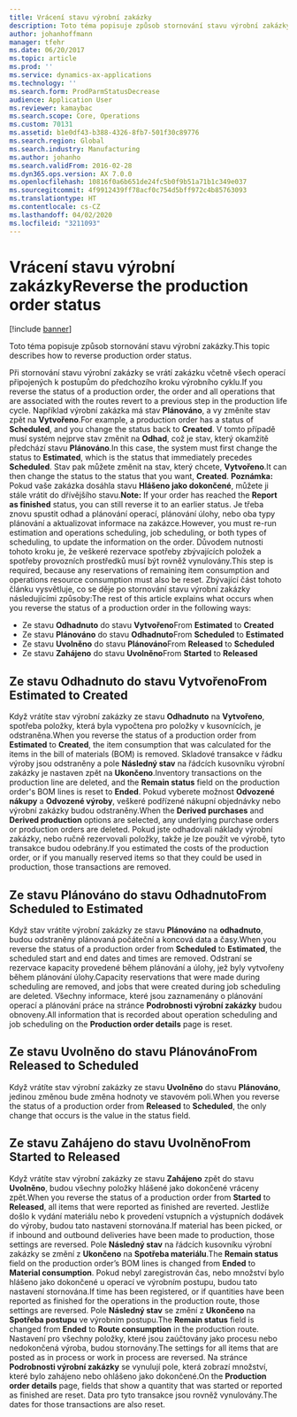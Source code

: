 ```yaml
---
title: Vrácení stavu výrobní zakázky
description: Toto téma popisuje způsob stornování stavu výrobní zakázky.
author: johanhoffmann
manager: tfehr
ms.date: 06/20/2017
ms.topic: article
ms.prod: ''
ms.service: dynamics-ax-applications
ms.technology: ''
ms.search.form: ProdParmStatusDecrease
audience: Application User
ms.reviewer: kamaybac
ms.search.scope: Core, Operations
ms.custom: 70131
ms.assetid: b1e0df43-b388-4326-8fb7-501f30c89776
ms.search.region: Global
ms.search.industry: Manufacturing
ms.author: johanho
ms.search.validFrom: 2016-02-28
ms.dyn365.ops.version: AX 7.0.0
ms.openlocfilehash: 10816f0a6b651de24fc5b0f9b51a71b1c349e037
ms.sourcegitcommit: 4f9912439ff78acf0c754d5bff972c4b85763093
ms.translationtype: HT
ms.contentlocale: cs-CZ
ms.lasthandoff: 04/02/2020
ms.locfileid: "3211093"
---
```

# <a name="reverse-the-production-order-status"></a><span data-ttu-id="b53ea-103">Vrácení stavu výrobní zakázky</span><span class="sxs-lookup"><span data-stu-id="b53ea-103">Reverse the production order status</span></span>

[!include [banner](../includes/banner.md)]

<span data-ttu-id="b53ea-104">Toto téma popisuje způsob stornování stavu výrobní zakázky.</span><span class="sxs-lookup"><span data-stu-id="b53ea-104">This topic describes how to reverse production order status.</span></span> 

<span data-ttu-id="b53ea-105">Při stornování stavu výrobní zakázky se vrátí zakázku včetně všech operací připojených k postupům do předchozího kroku výrobního cyklu.</span><span class="sxs-lookup"><span data-stu-id="b53ea-105">If you reverse the status of a production order, the order and all operations that are associated with the routes revert to a previous step in the production life cycle.</span></span> <span data-ttu-id="b53ea-106">Například výrobní zakázka má stav **Plánováno**, a vy změníte stav zpět na **Vytvořeno**.</span><span class="sxs-lookup"><span data-stu-id="b53ea-106">For example, a production order has a status of **Scheduled**, and you change the status back to **Created**.</span></span> <span data-ttu-id="b53ea-107">V tomto případě musí systém nejprve stav změnit na **Odhad**, což je stav, který okamžitě předchází stavu **Plánováno**.</span><span class="sxs-lookup"><span data-stu-id="b53ea-107">In this case, the system must first change the status to **Estimated**, which is the status that immediately precedes **Scheduled**.</span></span> <span data-ttu-id="b53ea-108">Stav pak můžete změnit na stav, který chcete, **Vytvořeno**.</span><span class="sxs-lookup"><span data-stu-id="b53ea-108">It can then change the status to the status that you want, **Created**.</span></span> <span data-ttu-id="b53ea-109">**Poznámka:** Pokud vaše zakázka dosáhla stavu **Hlášeno jako dokončené**, můžete ji stále vrátit do dřívějšího stavu.</span><span class="sxs-lookup"><span data-stu-id="b53ea-109">**Note:** If your order has reached the **Report as finished** status, you can still reverse it to an earlier status.</span></span> <span data-ttu-id="b53ea-110">Je třeba znovu spustit odhad a plánování operací, plánování úlohy, nebo oba typy plánování a aktualizovat informace na zakázce.</span><span class="sxs-lookup"><span data-stu-id="b53ea-110">However, you must re-run estimation and operations scheduling, job scheduling, or both types of scheduling, to update the information on the order.</span></span> <span data-ttu-id="b53ea-111">Důvodem nutnosti tohoto kroku je, že veškeré rezervace spotřeby zbývajících položek a spotřeby provozních prostředků musí být rovněž vynulovány.</span><span class="sxs-lookup"><span data-stu-id="b53ea-111">This step is required, because any reservations of remaining item consumption and operations resource consumption must also be reset.</span></span> <span data-ttu-id="b53ea-112">Zbývající část tohoto článku vysvětluje, co se děje po stornování stavu výrobní zakázky následujícími způsoby:</span><span class="sxs-lookup"><span data-stu-id="b53ea-112">The rest of this article explains what occurs when you reverse the status of a production order in the following ways:</span></span>

-   <span data-ttu-id="b53ea-113">Ze stavu **Odhadnuto** do stavu **Vytvořeno**</span><span class="sxs-lookup"><span data-stu-id="b53ea-113">From **Estimated** to **Created**</span></span>
-   <span data-ttu-id="b53ea-114">Ze stavu **Plánováno** do stavu **Odhadnuto**</span><span class="sxs-lookup"><span data-stu-id="b53ea-114">From **Scheduled** to **Estimated**</span></span>
-   <span data-ttu-id="b53ea-115">Ze stavu **Uvolněno** do stavu **Plánováno**</span><span class="sxs-lookup"><span data-stu-id="b53ea-115">From **Released** to **Scheduled**</span></span>
-   <span data-ttu-id="b53ea-116">Ze stavu **Zahájeno** do stavu **Uvolněno**</span><span class="sxs-lookup"><span data-stu-id="b53ea-116">From **Started** to **Released**</span></span>

## <a name="from-estimated-to-created"></a><span data-ttu-id="b53ea-117">Ze stavu Odhadnuto do stavu Vytvořeno</span><span class="sxs-lookup"><span data-stu-id="b53ea-117">From Estimated to Created</span></span>
<span data-ttu-id="b53ea-118">Když vrátíte stav výrobní zakázky ze stavu **Odhadnuto** na **Vytvořeno**, spotřeba položky, která byla vypočtena pro položky v kusovnících, je odstraněna.</span><span class="sxs-lookup"><span data-stu-id="b53ea-118">When you reverse the status of a production order from **Estimated** to **Created**, the item consumption that was calculated for the items in the bill of materials (BOM) is removed.</span></span> <span data-ttu-id="b53ea-119">Skladové transakce v řádku výroby jsou odstraněny a pole **Následný stav** na řádcích kusovníku výrobní zakázky je nastaven zpět na **Ukončeno**.</span><span class="sxs-lookup"><span data-stu-id="b53ea-119">Inventory transactions on the production line are deleted, and the **Remain status** field on the production order's BOM lines is reset to **Ended**.</span></span> <span data-ttu-id="b53ea-120">Pokud vyberete možnost **Odvozené nákupy** a **Odvozené výroby**, veškeré podřízené nákupní objednávky nebo výrobní zakázky budou odstraněny.</span><span class="sxs-lookup"><span data-stu-id="b53ea-120">When the **Derived purchases** and **Derived production** options are selected, any underlying purchase orders or production orders are deleted.</span></span> <span data-ttu-id="b53ea-121">Pokud jste odhadovali náklady výrobní zakázky, nebo ručně rezervovali položky, takže je lze použít ve výrobě, tyto transakce budou odebrány.</span><span class="sxs-lookup"><span data-stu-id="b53ea-121">If you estimated the costs of the production order, or if you manually reserved items so that they could be used in production, those transactions are removed.</span></span>

## <a name="from-scheduled-to-estimated"></a><span data-ttu-id="b53ea-122">Ze stavu Plánováno do stavu Odhadnuto</span><span class="sxs-lookup"><span data-stu-id="b53ea-122">From Scheduled to Estimated</span></span>
<span data-ttu-id="b53ea-123">Když stav vrátíte výrobní zakázky ze stavu **Plánováno** na **odhadnuto**, budou odstraněny plánovaná počáteční a koncová data a časy.</span><span class="sxs-lookup"><span data-stu-id="b53ea-123">When you reverse the status of a production order from **Scheduled** to **Estimated**, the scheduled start and end dates and times are removed.</span></span> <span data-ttu-id="b53ea-124">Odstraní se rezervace kapacity provedené během plánování a úlohy, jež byly vytvořeny během plánování úlohy.</span><span class="sxs-lookup"><span data-stu-id="b53ea-124">Capacity reservations that were made during scheduling are removed, and jobs that were created during job scheduling are deleted.</span></span> <span data-ttu-id="b53ea-125">Všechny informace, které jsou zaznamenány o plánování operací a plánování práce na stránce **Podrobnosti výrobní zakázky** budou obnoveny.</span><span class="sxs-lookup"><span data-stu-id="b53ea-125">All information that is recorded about operation scheduling and job scheduling on the **Production order details** page is reset.</span></span>

## <a name="from-released-to-scheduled"></a><span data-ttu-id="b53ea-126">Ze stavu Uvolněno do stavu Plánováno</span><span class="sxs-lookup"><span data-stu-id="b53ea-126">From Released to Scheduled</span></span>
<span data-ttu-id="b53ea-127">Když vrátíte stav výrobní zakázky ze stavu **Uvolněno** do stavu **Plánováno**, jedinou změnou bude změna hodnoty ve stavovém poli.</span><span class="sxs-lookup"><span data-stu-id="b53ea-127">When you reverse the status of a production order from **Released** to **Scheduled**, the only change that occurs is the value in the status field.</span></span>

## <a name="from-started-to-released"></a><span data-ttu-id="b53ea-128">Ze stavu Zahájeno do stavu Uvolněno</span><span class="sxs-lookup"><span data-stu-id="b53ea-128">From Started to Released</span></span>
<span data-ttu-id="b53ea-129">Když vrátíte stav výrobní zakázky ze stavu **Zahájeno** zpět do stavu **Uvolněno**, budou všechny položky hlášené jako dokončené vráceny zpět.</span><span class="sxs-lookup"><span data-stu-id="b53ea-129">When you reverse the status of a production order from **Started** to **Released**, all items that were reported as finished are reverted.</span></span> <span data-ttu-id="b53ea-130">Jestliže došlo k vydání materiálu nebo k provedení vstupních a výstupních dodávek do výroby, budou tato nastavení stornována.</span><span class="sxs-lookup"><span data-stu-id="b53ea-130">If material has been picked, or if inbound and outbound deliveries have been made to production, those settings are reversed.</span></span> <span data-ttu-id="b53ea-131">Pole **Následný stav** na řádcích kusovníku výrobní zakázky se změní z **Ukončeno** na **Spotřeba materiálu**.</span><span class="sxs-lookup"><span data-stu-id="b53ea-131">The **Remain status** field on the production order’s BOM lines is changed from **Ended** to **Material consumption**.</span></span> <span data-ttu-id="b53ea-132">Pokud nebyl zaregistrován čas, nebo množství bylo hlášeno jako dokončené u operací ve výrobním postupu, budou tato nastavení stornována.</span><span class="sxs-lookup"><span data-stu-id="b53ea-132">If time has been registered, or if quantities have been reported as finished for the operations in the production route, those settings are reversed.</span></span> <span data-ttu-id="b53ea-133">Pole **Následný stav** se změní z **Ukončeno** na **Spotřeba postupu** ve výrobním postupu.</span><span class="sxs-lookup"><span data-stu-id="b53ea-133">The **Remain status** field is changed from **Ended** to **Route consumption** in the production route.</span></span> <span data-ttu-id="b53ea-134">Nastavení pro všechny položky, které jsou zaúčtovány jako procesu nebo nedokončená výroba, budou stornovány.</span><span class="sxs-lookup"><span data-stu-id="b53ea-134">The settings for all items that are posted as in process or work in process are reversed.</span></span> <span data-ttu-id="b53ea-135">Na stránce **Podrobnosti výrobní zakázky** se vynulují pole, která zobrazí množství, které bylo zahájeno nebo ohlášeno jako dokončené.</span><span class="sxs-lookup"><span data-stu-id="b53ea-135">On the **Production order details** page, fields that show a quantity that was started or reported as finished are reset.</span></span> <span data-ttu-id="b53ea-136">Data pro tyto transakce jsou rovněž vynulovány.</span><span class="sxs-lookup"><span data-stu-id="b53ea-136">The dates for those transactions are also reset.</span></span>



